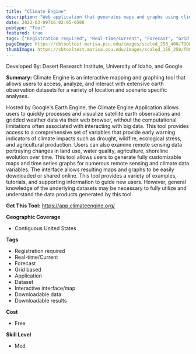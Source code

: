 ```yaml
---
title: "Climate Engine"
description: "Web application that generates maps and graphs using climate data from remotely sensed source data"
date: 2022-03-09T16:02:05-0500
pubtype: "Tool"
featured: true
tags: ["Registration required", "Real-time/Current", "Forecast", "Grid based", "Application", "Dataset", "Interactive interface/map", "Downloadable data", "Downloadable results"]
pageImage: https://cbtooltest.marisa.psu.edu/images/scaled_250_400/TOOLID_28.0_ScreenCapture-1.png
thumbImage: https://cbtooltest.marisa.psu.edu/images/scaled_156_250/TOOLID_28.0_ScreenCapture-1.png
---
```

Developed By: Desert Research Institute, University of Idaho, and Google

**Summary:** Climate Engine is an interactive mapping and graphing tool that allows users to access, analyze, and interact with extensive earth observation datasets for a variety of location and scenario specific analyses. 

Hosted by Google's Earth Engine, the Climate Engine Application allows users to quickly processes and visualize satellite earth observations and gridded weather data via their web browser, without the computational limitations often associated with interacting with big data. This tool provides access to a comprehensive set of variables that provide early warning indicators of climate impacts such as drought, wildfire, ecological stress, and agricultural production. Users can also examine remote sensing data portraying changes in land use, water quality, agriculture, shoreline evolution over time. This tool allows users to generate fully customizable maps and time series graphs for numerous remote sensing and climate data variables. The interface allows resulting maps and graphs to be easily downloaded or shared online. This tool provides a variety of examples, tutorials, and supporting information to guide new users. However, general knowledge of the underlying datasets may be necessary to fully utilize and understand the data products generated by this tool.



__**Get This Tool:**__ https://app.climateengine.org/

__**Geographic Coverage**__
- Contiguous United States

__**Tags**__
-  Registration required
-  Real-time/Current
-  Forecast
-  Grid based
-  Application
-  Dataset
-  Interactive interface/map
-  Downloadable data
-  Downloadable results

__**Cost**__
- Free

__**Skill Level**__
- Med
